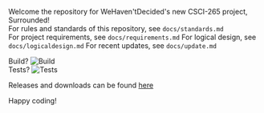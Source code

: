 Welcome the repository for WeHaven'tDecided's new CSCI-265 project, Surrounded!  
For rules and standards of this repository, see `docs/standards.md`  
For project requirements, see `docs/requirements.md`
For logical design, see `docs/logicaldesign.md`
For recent updates, see `docs/update.md`

Build? ![Build](https://github.com/wehaventdecided/surrounded/actions/workflows/build.yml/badge.svg)  
Tests? ![Tests](https://github.com/wehaventdecided/surrounded/actions/workflows/test.yml/badge.svg)

Releases and downloads can be found [here](https://github.com/wehaventdecided/surrounded/releases/)

Happy coding!

